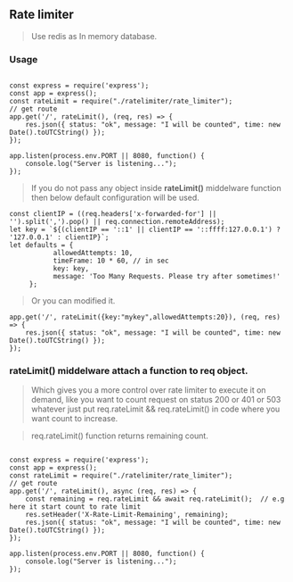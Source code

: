 ## Rate limiter
> Use redis as In memory database.


### Usage

```

const express = require('express');
const app = express();
const rateLimit = require("./ratelimiter/rate_limiter");
// get route 
app.get('/', rateLimit(), (req, res) => {
    res.json({ status: "ok", message: "I will be counted", time: new Date().toUTCString() });
});

app.listen(process.env.PORT || 8080, function() {
    console.log("Server is listening...");
});

```

 > If you do not pass any object inside <strong>rateLimit()</strong> middelware function then below default configuration will be used.
 
 ```
 const clientIP = ((req.headers['x-forwarded-for'] || '').split(',').pop() || req.connection.remoteAddress);
 let key = `${(clientIP == '::1' || clientIP == '::ffff:127.0.0.1') ? '127.0.0.1' : clientIP}`;
 let defaults = {
            allowedAttempts: 10,
            timeFrame: 10 * 60, // in sec
            key: key,
            message: 'Too Many Requests. Please try after sometimes!'
      };
```
> Or you can modified it.

```
app.get('/', rateLimit({key:"mykey",allowedAttempts:20}), (req, res) => {
    res.json({ status: "ok", message: "I will be counted", time: new Date().toUTCString() });
});

```

### rateLimit() middelware attach a function to req object.
> Which gives you a more control over rate limiter to execute it on demand, like you want to count request on status 200 or 401 or 503 whatever just put req.rateLimit && req.rateLimit() in code where you want count to increase.

> req.rateLimit() function returns remaining count.


```

const express = require('express');
const app = express();
const rateLimit = require("./ratelimiter/rate_limiter");
// get route 
app.get('/', rateLimit(), async (req, res) => {
    const remaining = req.rateLimit && await req.rateLimit();  // e.g here it start count to rate limit
    res.setHeader('X-Rate-Limit-Remaining', remaining);
    res.json({ status: "ok", message: "I will be counted", time: new Date().toUTCString() });
});

app.listen(process.env.PORT || 8080, function() {
    console.log("Server is listening...");
});

```
